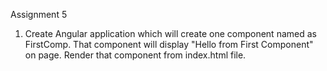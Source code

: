 Assignment 5
1. Create Angular application which will create one component named as FirstComp.
   That component will display "Hello from First Component" on page.
   Render that component from index.html file.
